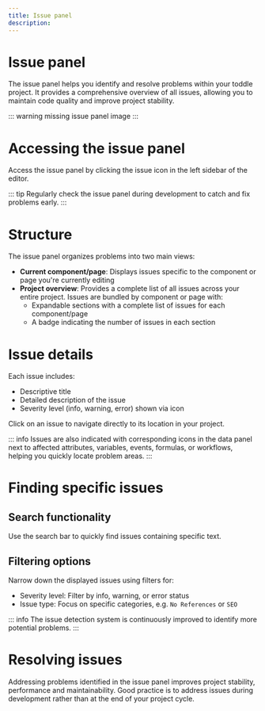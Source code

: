 ```yaml
---
title: Issue panel
description:
---
```


# Issue panel
The issue panel helps you identify and resolve problems within your toddle project. It provides a comprehensive overview of all issues, allowing you to maintain code quality and improve project stability.

::: warning
missing issue panel image
:::

# Accessing the issue panel
Access the issue panel by clicking the issue icon in the left sidebar of the editor.

::: tip
Regularly check the issue panel during development to catch and fix problems early.
:::

# Structure
The issue panel organizes problems into two main views:
- **Current component/page**: Displays issues specific to the component or page you're currently editing
- **Project overview**: Provides a complete list of all issues across your entire project. Issues are bundled by component or page with:
    - Expandable sections with a complete list of issues for each component/page
    - A badge indicating the number of issues in each section

# Issue details
Each issue includes:
- Descriptive title
- Detailed description of the issue
- Severity level (info, warning, error) shown via icon

Click on an issue to navigate directly to its location in your project.

::: info
Issues are also indicated with corresponding icons in the data panel next to affected attributes, variables, events, formulas, or workflows, helping you quickly locate problem areas.
:::

# Finding specific issues
## Search functionality
Use the search bar to quickly find issues containing specific text.

## Filtering options
Narrow down the displayed issues using filters for:
- Severity level: Filter by info, warning, or error status
- Issue type: Focus on specific categories, e.g. `No References` or `SEO`

::: info
The issue detection system is continuously improved to identify more potential problems.
:::

# Resolving issues
Addressing problems identified in the issue panel improves project stability, performance and maintainability. Good practice is to address issues during development rather than at the end of your project cycle.